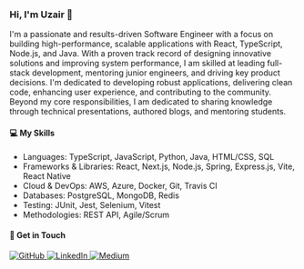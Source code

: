 ### Hi, I'm Uzair 👋 
I'm a passionate and results-driven Software Engineer with a focus on building high-performance, scalable applications with React, TypeScript, Node.js, and Java. With a proven track record of designing innovative solutions and improving system performance, I am skilled at leading full-stack development, mentoring junior engineers, and driving key product decisions. I'm dedicated to developing robust applications, delivering clean code, enhancing user experience, and contributing to the community. Beyond my core responsibilities, I am dedicated to sharing knowledge through technical presentations, authored blogs, and mentoring students.

#### 💻 My Skills
- Languages: TypeScript, JavaScript, Python, Java, HTML/CSS, SQL
- Frameworks & Libraries: React, Next.js, Node.js, Spring, Express.js, Vite, React Native
- Cloud & DevOps: AWS, Azure, Docker, Git, Travis CI
- Databases: PostgreSQL, MongoDB, Redis
- Testing: JUnit, Jest, Selenium, Vitest
- Methodologies: REST API, Agile/Scrum

#### 🚀 Get in Touch
<a href="https://github.com/UzairJ99" target="_blank">
<img src="https://img.shields.io/badge/GitHub-100000?style=for-the-badge&logo=github&logoColor=white" alt="GitHub">
</a>

<a href="https://linkedin.com/in/jawaidu" target="_blank">
<img src="https://img.shields.io/badge/LinkedIn-0077B5?style=for-the-badge&logo=linkedin&logoColor=white" alt="LinkedIn">
</a>

<a href="https://medium.com/@uzair-jawaid_26268" target="_blank">
<img src="https://img.shields.io/badge/Medium-grey?style=for-the-badge&logo=linkedin&logoColor=white" alt="Medium">
</a>
